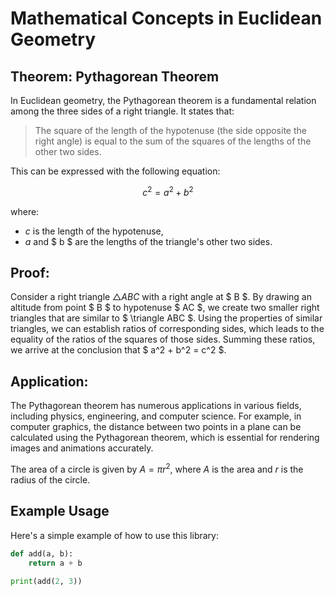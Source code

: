# Mathematical Concepts in Euclidean Geometry

## Theorem: Pythagorean Theorem

In Euclidean geometry, the Pythagorean theorem is a fundamental relation among the three sides of a right triangle. It states that:

> The square of the length of the hypotenuse (the side opposite the right angle) is equal to the sum of the squares of the lengths of the other two sides.

This can be expressed with the following equation:

$$ c^2 = a^2 + b^2 $$

where:
- $c$ is the length of the hypotenuse,
- $a$ and $ b $ are the lengths of the triangle's other two sides.

## Proof: 

Consider a right triangle $\triangle ABC$ with a right angle at $ B $. By drawing an altitude from point $ B $ to hypotenuse $ AC $, we create two smaller right triangles that are similar to $ \triangle ABC $. Using the properties of similar triangles, we can establish ratios of corresponding sides, which leads to the equality of the ratios of the squares of those sides. Summing these ratios, we arrive at the conclusion that $ a^2 + b^2 = c^2 $.

## Application:

The Pythagorean theorem has numerous applications in various fields, including physics, engineering, and computer science. For example, in computer graphics, the distance between two points in a plane can be calculated using the Pythagorean theorem, which is essential for rendering images and animations accurately.


The area of a circle is given by $A = \pi r^2$, where $A$ is the area and $r$ is the radius of the circle.

## Example Usage

Here's a simple example of how to use this library:

```python
def add(a, b):
    return a + b

print(add(2, 3))
